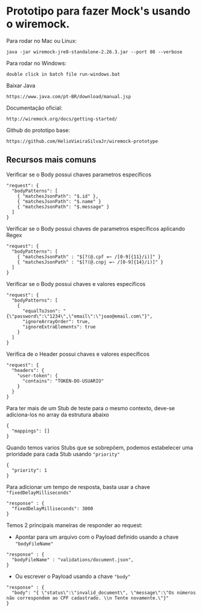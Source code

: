 # Prototipo para fazer Mock's usando o wiremock.

Para rodar no Mac ou Linux:

`java -jar wiremock-jre8-standalone-2.26.3.jar --port 80 --verbose`

Para rodar no Windows:

`double click in batch file run-windows.bat`

Baixar Java

`https://www.java.com/pt-BR/download/manual.jsp`

Documentação oficial:

`http://wiremock.org/docs/getting-started/`

Github do prototipo base:

`https://github.com/HelioVieiraSilvaJr/wiremock-prototype`


## Recursos mais comuns

Verificar se o Body possui chaves parametros específicos
```
"request": {
  "bodyPatterns": [
    { "matchesJsonPath": "$.id" },
    { "matchesJsonPath": "$.name" }
    { "matchesJsonPath": "$.message" }
  ]
}
```

Verificar se o Body possui chaves de parametros específicos aplicando Regex
```
"request": {
  "bodyPatterns": [
    { "matchesJsonPath" : "$[?(@.cpf =~ /[0-9]{11}/i)]" }
    { "matchesJsonPath" : "$[?(@.cnpj =~ /[0-9]{14}/i)]" }
  ]
}
```

Verificar se o Body possui chaves e valores específicos
```
"request": {
  "bodyPatterns": [
    {
      "equalToJson": "{\"password\":\"1234\",\"email\":\"joao@email.com\"}",
      "ignoreArrayOrder": true,
      "ignoreExtraElements": true
    }
  ]
}
```

Verifica de o Header possui chaves e valores específicos
```
"request": {
  "headers": {
    "user-token": {
      "contains": "TOKEN-DO-USUARIO"
    }
  }
}
```

Para ter mais de um Stub de teste para o mesmo contexto, deve-se adiciona-los no array da estrutura abaixo
```
{
  "mappings": []
}
```

Quando temos varios Stubs que se sobrepõem, podemos estabelecer uma prioridade para cada Stub usando `"priority"`
```
{
  "priority": 1
}
```

Para adicionar um tempo de resposta, basta usar a chave `"fixedDelayMilliseconds"`
```
"response" : {
  "fixedDelayMilliseconds": 3000
}
```

Temos 2 principais maneiras de responder ao request:

- Apontar para um arquivo com o Payload definido usando a chave `"bodyFileName"`
```
"response" : {
  "bodyFileName" : "validations/document.json",
}
```
- Ou escrever o Payload usando a chave `"body"`
```
"response" : {
  "body": "{ \"status\":\"invalid_document\", \"message\":\"Os números não correspondem ao CPF cadastrado. \\n Tente novamente.\"}"
}
```